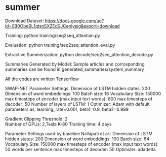 # summer


Download Dataset:
https://docs.google.com/uc?id=0B0Obe9L1qtsnSXZEd0JCenIyejg&export=download



Training:
python training/seq2seq_attention.py

Evaluation:
python training/seq2seq_attention_eval.py

Extractive Summerization:
python decode/seq2seq_attention_decode.py

Summaries Generated by Model:
Sample articles and corrosponding summaries can be found in generated_summaries/system_summary

All the codes are written Tensorflow

SWAP-NET Parameter Settings:
Dimension of LSTM hidden states: 200
Dimension of word embeddings: 100
Batch size: 16
Vocabulary Size: 150000
max timesteps of encoder (max input text words): 800
max timesteps of decoder: 50
Number of layers of LSTM: 1
Optimizer: Adam with default parameters as,
    learning_rate=0.001,
    beta1=0.9,
    beta2=0.999
    
Gradient Clipping Threshold: 2    
Number of GPUs: 2,Tesla K-80
Training time: 4 days
   
Parameter Settings used by baseline Nallapati et al.:
Dimension of LSTM hidden states: 200
Dimension of word embeddings: 100
Batch size: 64
Vocabulary Size: 150000
max timesteps of encoder (max input text words): 50 words per sentence
max timesteps of decoder: 50
Optimizer: adadelta    
